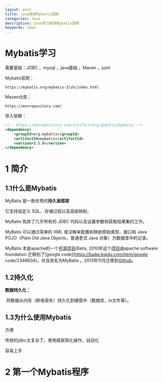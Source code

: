 ```yaml
---
layout: post
title: java框架Mybatis回顾
categories: Java
description: Java学习框架Mybatis回顾
keywords: Java
---
```


# Mybatis学习

需要基础：JDBC ，mysql ，java基础 ，Maven ，juint



Mybatis官网：

```url
https://mybatis.org/mybatis-3/zh/index.html
```

Maven仓库：

```url
https://mvnrepository.com/
```

导入依赖：

```xml
<!-- https://mvnrepository.com/artifact/org.mybatis/mybatis -->
<dependency>
    <groupId>org.mybatis</groupId>
    <artifactId>mybatis</artifactId>
    <version>3.5.6</version>
</dependency>
```



# 1 简介

## 1.1什么是Mybatis

MyBatis 是一款优秀的**持久层框架**

它支持自定义 SQL、存储过程以及高级映射。

MyBatis 免除了几乎所有的 JDBC 代码以及设置参数和获取结果集的工作。

MyBatis 可以通过简单的 XML 或注解来配置和映射原始类型、接口和 Java POJO（Plain Old Java Objects，普通老式 Java 对象）为数据库中的记录。

MyBatis 本是apache的一个[开源项目](https://baike.baidu.com/item/开源项目/3406069)iBatis, 2010年这个[项目](https://baike.baidu.com/item/项目/477803)由apache software foundation 迁移到了[google code](https://baike.baidu.com/item/google code/2346604)，并且改名为MyBatis 。2013年11月迁移到[Github](https://baike.baidu.com/item/Github/10145341)。



## 1.2持久化

**数据持久化：**

​	将数据从内存（断电易失）持久化到硬盘中（数据库，io文件等）。



## 1.3为什么使用Mybatis

方便

传统的jdbc太复杂了，使用框架简化操作，自动化

容易上手

# 2 第一个Mybatis程序



